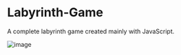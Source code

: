 # Labyrinth-Game
A complete labyrinth game created mainly with JavaScript.


![image](https://user-images.githubusercontent.com/80693393/148645691-14bb8ef4-6d7a-47c2-a828-efc0af0548c6.png)

